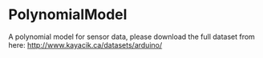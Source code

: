 PolynomialModel
===============

A polynomial model for sensor data, please download the full dataset from here:
http://www.kayacik.ca/datasets/arduino/
